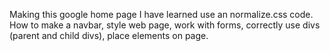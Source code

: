 Making this google home page I have learned use an normalize.css code. 
How to make a navbar, style web page, work with forms, correctly use divs (parent and child divs), place elements on page. 